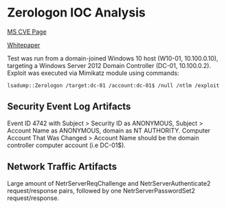 # Zerologon IOC Analysis

[MS CVE Page](https://portal.msrc.microsoft.com/en-US/security-guidance/advisory/CVE-2020-1472)

[Whitepaper](https://www.secura.com/pathtoimg.php?id=2055)

Test was run from a domain-joined Windows 10 host (W10-01, 10.100.0.10), targeting a Windows Server 2012 Domain Controller (DC-01, 10.100.0.2). Exploit was executed via Mimikatz module using commands:

```
lsadump::Zerologon /target:dc-01 /account:dc-01$ /null /ntlm /exploit
```

## Security Event Log Artifacts

Event ID 4742 with Subject > Security ID as ANONYMOUS, Subject > Account Name as ANONYMOUS, domain as NT AUTHORITY. Computer Account That Was Changed > Account Name should be the domain controller computer account (i.e DC-01$).

## Network Traffic Artifacts

Large amount of NetrServerReqChallenge and NetrServerAuthenticate2 request/response pairs, followed by one NetrServerPasswordSet2 request/response.
